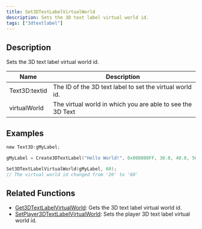```yaml
---
title: Set3DTextLabelVirtualWorld
description: Sets the 3D text label virtual world id.
tags: ["3dtextlabel"]
---
```


<VersionWarn version='omp v1.1.0.2612' />

## Description

Sets the 3D text label virtual world id.

| Name          | Description                                                |
| ------------- | ---------------------------------------------------------- |
| Text3D:textid | The ID of the 3D text label to set the virtual world id.   |
| virtualWorld  | The virtual world in which you are able to see the 3D Text |

## Examples

```c
new Text3D:gMyLabel;

gMyLabel = Create3DTextLabel("Hello World!", 0x008080FF, 30.0, 40.0, 50.0, 10.0, 20, false);

Set3DTextLabelVirtualWorld(gMyLabel, 60);
// The virtual world id changed from '20' to '60'
```

## Related Functions

- [Get3DTextLabelVirtualWorld](Get3DTextLabelVirtualWorld): Gets the 3D text label virtual world id.
- [SetPlayer3DTextLabelVirtualWorld](SetPlayer3DTextLabelVirtualWorld): Sets the player 3D text label virtual world id.
